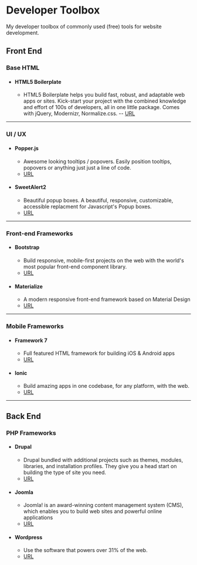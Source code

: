 # Developer Toolbox
My developer toolbox of commonly used (free) tools for website development.

## Front End

### Base HTML

+ #### HTML5 Boilerplate
   - HTML5 Boilerplate helps you build fast, robust, and adaptable web apps or sites. Kick-start your project with the combined knowledge and effort of 100s of developers, all in one little package. Comes with jQuery, Modernizr, Normalize.css. 
   -- [URL](https://html5boilerplate.com)

---

### UI / UX

+ #### Popper.js
   - Awesome looking tooltips / popovers. Easily position tooltips, popovers or anything just just a line of code.
   - [URL](https://popper.js.org)

+ #### SweetAlert2
   - Beautiful popup boxes. A beautiful, responsive, customizable, accessible replacment for Javascript's Popup boxes.
   - [URL](https://sweetalert2.github.io)

---

### Front-end Frameworks

+ #### Bootstrap
   - Build responsive, mobile-first projects on the web with the world's most popular front-end component library.
   - [URL](https://getbootstrap.com)

+ #### Materialize
   - A modern responsive front-end framework based on Material Design
   - [URL](https://materializecss.com)

---

### Mobile Frameworks

+ #### Framework 7
   - Full featured HTML framework for building iOS & Android apps
   - [URL](https://framework7.io)

+ #### Ionic
   - Build amazing apps in one codebase, for any platform, with the web.
   - [URL](https://ionicframework.com)

---

## Back End

### PHP Frameworks

+ #### Drupal
   - Drupal bundled with additional projects such as themes, modules, libraries, and installation profiles. They give you a head start on building the type of site you need.
   - [URL](https://www.drupal.org/download)

+ #### Joomla
   - Joomla! is an award-winning content management system (CMS), which enables you to build web sites and powerful online applications
   - [URL](https://downloads.joomla.org)

+ #### Wordpress
   - Use the software that powers over 31% of the web.
   - [URL](https://wordpress.org/download)
